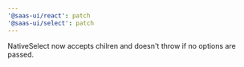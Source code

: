 ```yaml
---
'@saas-ui/react': patch
'@saas-ui/select': patch
---
```


NativeSelect now accepts chilren and doesn't throw if no options are passed.
